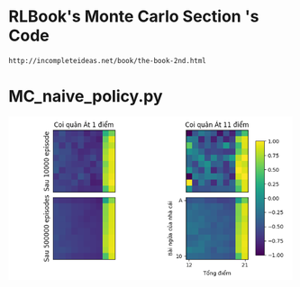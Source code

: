 # RLBook's Monte Carlo Section 's Code
    http://incompleteideas.net/book/the-book-2nd.html
# MC_naive_policy.py
![mc naive result](https://github.com/tht2005/Blackjack-montecarlo/blob/main/README_images/mc_naive.png?raw=true)
